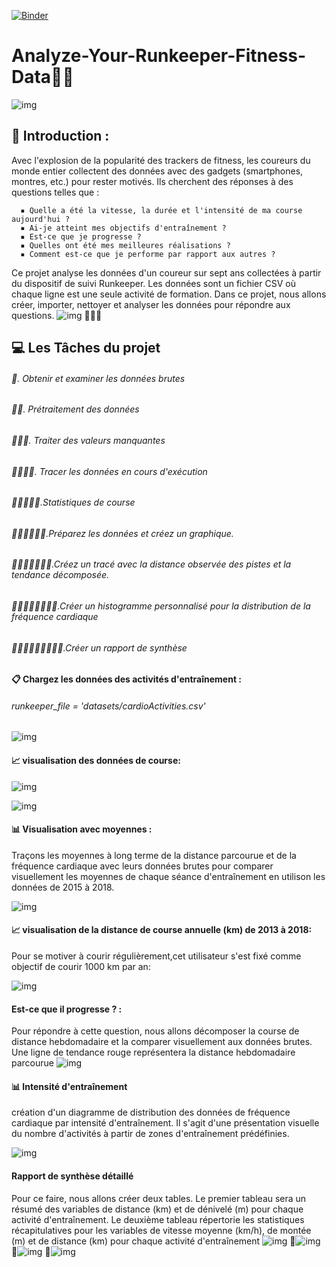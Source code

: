 [![Binder](https://mybinder.org/badge_logo.svg)](https://mybinder.org/v2/gh/Oumaima-Esghir/Analyze-Your-Runkeeper-Fitness-Data/main?labpath=notebook.ipynb)
# Analyze-Your-Runkeeper-Fitness-Data🏃‍♀️
![img](./pictures/runkeeper.png)
##	📃 Introduction :
Avec l'explosion de la popularité des trackers de fitness, les coureurs du monde entier collectent des données avec des gadgets (smartphones, montres, etc.) pour rester motivés. Ils cherchent des réponses à des questions telles que :

      ▪️ Quelle a été la vitesse, la durée et l'intensité de ma course aujourd'hui ?
      ▪️ Ai-je atteint mes objectifs d'entraînement ?
      ▪️ Est-ce que je progresse ?
      ▪️ Quelles ont été mes meilleures réalisations ?
      ▪️ Comment est-ce que je performe par rapport aux autres ?
Ce projet analyse les données d'un coureur sur sept ans collectées à partir du dispositif de suivi Runkeeper. Les données sont un fichier CSV où chaque ligne est une seule activité de formation.
Dans ce projet, nous allons créer, importer, nettoyer et analyser les données pour répondre aux questions.
![img](./pictures/Header.jpg)
🚶🏃🚴
## 💻 Les Tâches du projet
###### 📎. Obtenir et examiner les données brutes
###### 📎📎. Prétraitement des données
###### 📎📎📎. Traiter des valeurs manquantes
###### 📎📎📎📎. Tracer les données en cours d'exécution
###### 📎📎📎📎📎.Statistiques de course
###### 📎📎📎📎📎📎.Préparez les données et créez un graphique.
###### 📎📎📎📎📎📎📎.Créez un tracé avec la distance observée des pistes et la tendance décomposée.
###### 📎📎📎📎📎📎📎📎.Créer un histogramme personnalisé pour la distribution de la fréquence cardiaque
###### 📎📎📎📎📎📎📎📎📎.Créer un rapport de synthèse

#### 📋 Chargez les données des activités d'entraînement :
######  runkeeper_file = 'datasets/cardioActivities.csv'

![img](./pictures/tab.png)
#### 📈 visualisation des données de course:

![img](./pictures/4.png)

![img](./pictures/4.2.png)

#### 📊 Visualisation avec moyennes :
Traçons les moyennes à long terme de la distance parcourue et de la fréquence cardiaque avec leurs données brutes pour comparer visuellement les moyennes de chaque séance d'entraînement en utilison les données de 2015 à 2018.

![img](./pictures/6.png)

#### 📈 visualisation de la distance de course annuelle (km) de 2013 à 2018:
Pour se motiver à courir régulièrement,cet utilisateur s'est fixé comme objectif de courir 1000 km par an:

![img](./pictures/7.png)

####  Est-ce que il progresse ? :
Pour répondre à cette question, nous allons décomposer la course de distance hebdomadaire et la comparer visuellement aux données brutes. Une ligne de tendance rouge représentera la distance hebdomadaire parcourue
![img](./pictures/8.png)

#### 📊 Intensité d'entraînement
création d'un diagramme de distribution des données de fréquence cardiaque par intensité d'entraînement.
Il s'agit d'une présentation visuelle du nombre d'activités à partir de zones d'entraînement prédéfinies.

![img](./pictures/9.png)

#### Rapport de synthèse détaillé
Pour ce faire, nous allons créer deux tables. Le premier tableau sera un résumé des variables de distance (km) et de dénivelé (m) pour chaque activité d'entraînement. Le deuxième tableau répertorie les statistiques récapitulatives pour les variables de vitesse moyenne (km/h), de montée (m) et de distance (km) pour chaque activité d'entraînement
![img](./pictures/10.1.png)
🚴![img](./pictures/10.2.png)
🏃![img](./pictures/10.3.png)
🚶![img](./pictures/10.4.png)